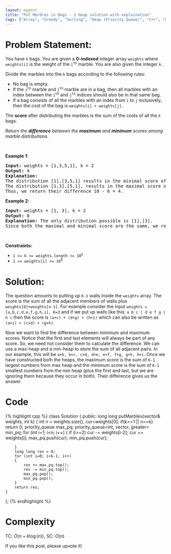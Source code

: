 ```yaml
---
layout: mypost
title: "Put Marbles in Bags - 2 Heap solution with explaination"
tags: ["Array", "Greedy", "Sorting", "Heap (Priority Queue)", "C++", "Hard"]
---
```

# Problem Statement:
<p>You have <code>k</code> bags. You are given a <strong>0-indexed</strong> integer array <code>weights</code> where <code>weights[i]</code> is the weight of the <code>i<sup>th</sup></code> marble. You are also given the integer <code>k.</code></p>

<p>Divide the marbles into the <code>k</code> bags according to the following rules:</p>

<ul>
	<li>No bag is empty.</li>
	<li>If the <code>i<sup>th</sup></code> marble and <code>j<sup>th</sup></code> marble are in a bag, then all marbles with an index between the <code>i<sup>th</sup></code> and <code>j<sup>th</sup></code> indices should also be in that same bag.</li>
	<li>If a bag consists of all the marbles with an index from <code>i</code> to <code>j</code> inclusively, then the cost of the bag is <code>weights[i] + weights[j]</code>.</li>
</ul>

<p>The <strong>score</strong> after distributing the marbles is the sum of the costs of all the <code>k</code> bags.</p>

<p>Return <em>the <strong>difference</strong> between the <strong>maximum</strong> and <strong>minimum</strong> scores among marble distributions</em>.</p>

<p>&nbsp;</p>
<p><strong class="example">Example 1:</strong></p>

<pre>
<strong>Input:</strong> weights = [1,3,5,1], k = 2
<strong>Output:</strong> 4
<strong>Explanation:</strong> 
The distribution [1],[3,5,1] results in the minimal score of (1+1) + (3+1) = 6. 
The distribution [1,3],[5,1], results in the maximal score of (1+3) + (5+1) = 10. 
Thus, we return their difference 10 - 6 = 4.
</pre>

<p><strong class="example">Example 2:</strong></p>

<pre>
<strong>Input:</strong> weights = [1, 3], k = 2
<strong>Output:</strong> 0
<strong>Explanation:</strong> The only distribution possible is [1],[3]. 
Since both the maximal and minimal score are the same, we return 0.
</pre>

<p>&nbsp;</p>
<p><strong>Constraints:</strong></p>

<ul>
	<li><code>1 &lt;= k &lt;= weights.length &lt;= 10<sup>5</sup></code></li>
	<li><code>1 &lt;= weights[i] &lt;= 10<sup>9</sup></code></li>
</ul>

# Solution:
The question amounts to putting up `K-1` walls inside the `weights` array. The score is the sum of all the adjacent members of walls plus `weights[0]+weights[n-1]`.
For example consider the input `weights = [a,b,c,d,e,f,g,h,i], K=3` and if we put up walls like this: `a b c | d e f g |  h i`  then the score is `(a+c) + (d+g) + (h+i)` which can also be written as `(a+i) + (c+d) + (g+h)`.

Now we want to find the difference between minimum and maximum scores. Notice that the first and last elements will always be part of any score. So, we need not consider them to calculate the difference. We can use a max-heap and a min-heap to store the sum of all adjacent pairs. In our example, this will be `a+b, b+c, c+d, d+e, e+f, f+g, g+h, h+i`. Once we have constructed both the heaps, the maximum score is the sum of `K-1` largest numbers from max heap and the minimum score is the sum of `K-1` smallest numbers from the min heap (plus the first and last, but we are ignoring them because they occur in both). Their difference gives us the answer.
 
# Code
 {% highlight cpp %} 
class Solution {
public:
    long long putMarbles(vector<int>& weights, int k) 
    {
        int n = weights.size(), cur=weights[0];
        if(k==1 || n==k) return 0;
        priority_queue<int> max_pq;
        priority_queue<int, vector<int>, greater<int>> min_pq;
        for (int i=1; i<n; i++)
        {
            if (i>=2) cur -= weights[i-2];
            cur += weights[i];
            max_pq.push(cur);
            min_pq.push(cur);

        }
        long long res = 0;
        for (int i=0; i<k-1; i++)
        {
            res += max_pq.top();
            res -= min_pq.top();
            max_pq.pop();
            min_pq.pop();
        }
        return res;
    }
};
 {% endhighlight %}

# Complexity
TC: $O(n + k\log(n))$, SC: $O(n)$

If you like this post, please upvote it!